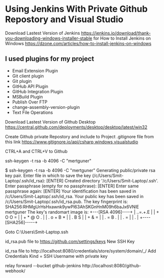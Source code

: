 #  Using Jenkins With Private Github Repostory and Visual Studio


Download Lastest Version of Jenkins https://jenkins.io/download/thank-you-downloading-windows-installer-stable
for How to Install Jenkins on Windows https://dzone.com/articles/how-to-install-jenkins-on-windows

## I used plugins for my project
* Email Extension Plugin
* Git client plugin
* Git plugin
* GitHub API Plugin
* GitHub Integration Plugin
* MSBuild Plugin
* Publish Over FTP
* change-assembly-version-plugin
* Text File Operations

Download Lastest Version of Github Desktop https://central.github.com/deployments/desktop/desktop/latest/win32

Create Github private Repostory and include to Project .gitignore file from this link https://www.gitignore.io/api/csharp,windows,visualstudio

CTRL+A and CTRL+V to Github

ssh-keygen -t rsa -b 4096 -C "mertguner"

$ ssh-keygen -t rsa -b 4096 -C "mertguner"
Generating public/private rsa key pair.
Enter file in which to save the key (/c/Users/Smit-Laptop/.ssh/id_rsa): [ENTER]
Created directory '/c/Users/Smit-Laptop/.ssh'.
Enter passphrase (empty for no passphrase): [ENTER]
Enter same passphrase again: [ENTER]
Your identification has been saved in /c/Users/Smit-Laptop/.ssh/id_rsa.
Your public key has been saved in /c/Users/Smit-Laptop/.ssh/id_rsa.pub.
The key fingerprint is:
SHA256:RHMgUrHsHxawnk9ywPl63AhSKGnHnM09h6baJx6VNlE mertguner
The key's randomart image is:
+---[RSA 4096]----+
|    ..=.+.E      |
|   + O O =       |
|  + * @ O .      |
| . o + B *       |
|    . B S        |
|     + & =       |
|    . = B .      |
|     . =         |
|      .          |
+----[SHA256]-----+

Goto C:\Users\Smit-Laptop\.ssh

id_rsa.pub file to https://github.com/settings/keys New SSH Key

id_rsa file to http://localhost:8080/credentials/store/system/domain/_/      Add Credentials
Kind = SSH Username with private key


relay forward --bucket github-jenkins http://localhost:8080/github-webhook/
